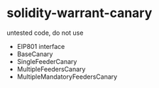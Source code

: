 # solidity-warrant-canary

untested code, do not use

* EIP801 interface
* BaseCanary
* SingleFeederCanary
* MultipleFeedersCanary
* MultipleMandatoryFeedersCanary